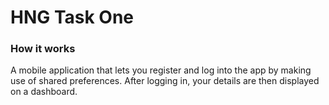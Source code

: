 # HNG Task One

### How it works

A mobile application that lets you register and log into the app by making use of shared preferences. After logging in, your details are then displayed on a dashboard.
